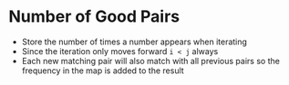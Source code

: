 # Number of Good Pairs
* Store the number of times a number appears when iterating
* Since the iteration only moves forward `i < j` always
* Each new matching pair will also match with all previous pairs so the frequency in the map is added to the result